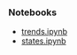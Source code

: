 ﻿### Notebooks

* [trends.ipynb](https://colab.research.google.com/github/briefings/sars/blob/develop/fundamentals/hopkins/notebooks/trends.ipynb)
* [states.ipynb](https://colab.research.google.com/github/briefings/sars/blob/develop/fundamentals/hopkins/notebooks/states.ipynb)